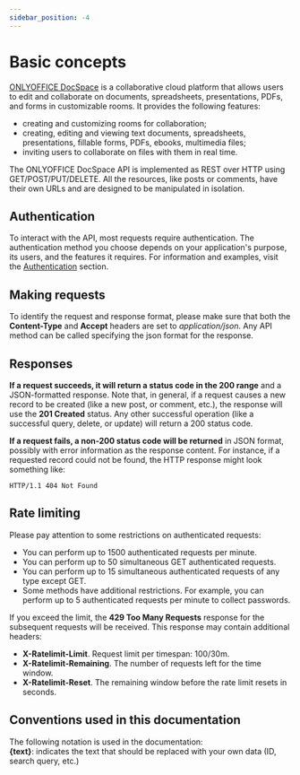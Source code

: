 ```yaml
---
sidebar_position: -4
---
```


# Basic concepts

[ONLYOFFICE DocSpace](https://www.onlyoffice.com/docspace.aspx) is a collaborative cloud platform that allows users to edit and collaborate on documents, spreadsheets, presentations, PDFs, and forms in customizable rooms. It provides the following features:

- creating and customizing rooms for collaboration;
- creating, editing and viewing text documents, spreadsheets, presentations, fillable forms, PDFs, ebooks, multimedia files;
- inviting users to collaborate on files with them in real time.

The ONLYOFFICE DocSpace API is implemented as REST over HTTP using GET/POST/PUT/DELETE. All the resources, like posts or comments, have their own URLs and are designed to be manipulated in isolation.

## Authentication

To interact with the API, most requests require authentication. The authentication method you choose depends on your application's purpose, its users, and the features it requires. For information and examples, visit the [Authentication](authentication/authentication.md) section.

## Making requests

To identify the request and response format, please make sure that both the **Content-Type** and **Accept** headers are set to *application/json*. Any API method can be called specifying the json format for the response.

## Responses

**If a request succeeds, it will return a status code in the 200 range** and a JSON-formatted response. Note that, in general, if a request causes a new record to be created (like a new post, or comment, etc.), the response will use the **201 Created** status. Any other successful operation (like a successful query, delete, or update) will return a 200 status code.

**If a request fails, a non-200 status code will be returned** in JSON format, possibly with error information as the response content. For instance, if a requested record could not be found, the HTTP response might look something like:

``` http
HTTP/1.1 404 Not Found
```

## Rate limiting

Please pay attention to some restrictions on authenticated requests:

- You can perform up to 1500 authenticated requests per minute.
- You can perform up to 50 simultaneous GET authenticated requests.
- You can perform up to 15 simultaneous authenticated requests of any type except GET.
- Some methods have additional restrictions. For example, you can perform up to 5 authenticated requests per minute to collect passwords.

If you exceed the limit, the **429 Too Many Requests** response for the subsequent requests will be received. This response may contain additional headers:

- **X-Ratelimit-Limit**. Request limit per timespan: 100/30m.
- **X-Ratelimit-Remaining**. The number of requests left for the time window.
- **X-Ratelimit-Reset**. The remaining window before the rate limit resets in seconds.

## Conventions used in this documentation

The following notation is used in the documentation:\
**\{text\}**: indicates the text that should be replaced with your own data (ID, search query, etc.)
